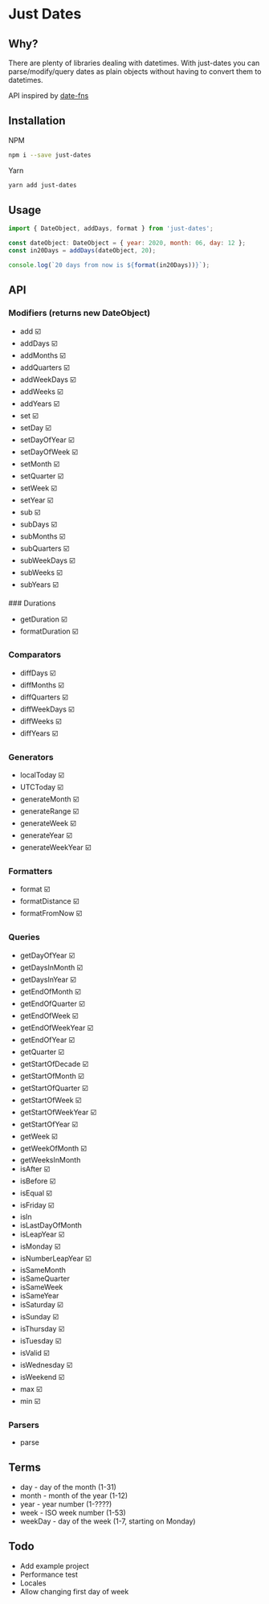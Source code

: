 # Just Dates

## Why?

There are plenty of libraries dealing with datetimes. With just-dates you can parse/modify/query dates as plain objects without having to convert them to datetimes.

API inspired by [date-fns](https://date-fns.org/)

## Installation

NPM
```bash
npm i --save just-dates
```
Yarn
```bash
yarn add just-dates
```

## Usage

```js
import { DateObject, addDays, format } from 'just-dates';

const dateObject: DateObject = { year: 2020, month: 06, day: 12 };
const in20Days = addDays(dateObject, 20);

console.log(`20 days from now is ${format(in20Days))}`);
```

## API
### Modifiers (returns new DateObject)
* add ☑️️️
* addDays ☑️️️
* addMonths ☑️️️
* addQuarters ☑️️️
* addWeekDays ☑️️️
* addWeeks ☑️️️
* addYears ☑️️
* set ☑️️
* setDay ☑️️
* setDayOfYear ☑️️
* setDayOfWeek ☑️️
* setMonth ☑️️
* setQuarter ☑️️
* setWeek ☑️️
* setYear ☑️️
* sub ☑️️️
* subDays ☑️️️
* subMonths ☑️️️
* subQuarters ☑️️
* subWeekDays ☑️️
* subWeeks ☑️️
* subYears ☑️️️

### Durations
* getDuration ☑️️️
* formatDuration ☑️️️

### Comparators
* diffDays ☑️️️
* diffMonths ☑️️️
* diffQuarters ☑️️️
* diffWeekDays ☑️️
* diffWeeks ☑️️
* diffYears ☑️️️

### Generators
* localToday ☑️️️
* UTCToday ☑️️️
* generateMonth ☑️️️
* generateRange ☑️️️
* generateWeek ☑️️️
* generateYear ☑️️️
* generateWeekYear ☑️️️

### Formatters
* format ☑️️️
* formatDistance ☑️️️
* formatFromNow ☑️️️

### Queries
* getDayOfYear ☑️️️
* getDaysInMonth ☑️️️
* getDaysInYear ☑️️️
* getEndOfMonth ☑️️️
* getEndOfQuarter ☑️️️
* getEndOfWeek ☑️️️
* getEndOfWeekYear ☑️️️
* getEndOfYear ☑️️️
* getQuarter ☑️️️
* getStartOfDecade ☑️️️
* getStartOfMonth ☑️️️
* getStartOfQuarter ☑️️️
* getStartOfWeek ☑️️️
* getStartOfWeekYear ☑️️️
* getStartOfYear ☑️️️
* getWeek ☑️️️
* getWeekOfMonth ☑️️️
* getWeeksInMonth 
* isAfter ☑️️️
* isBefore ☑️️️
* isEqual ☑️️️
* isFriday ☑️️️
* isIn 
* isLastDayOfMonth 
* isLeapYear ☑️️️
* isMonday ☑️️️
* isNumberLeapYear ☑️️️
* isSameMonth 
* isSameQuarter 
* isSameWeek 
* isSameYear 
* isSaturday ☑️️️
* isSunday ☑️️️
* isThursday ☑️️️
* isTuesday ☑️️️
* isValid ☑️️️
* isWednesday ☑️️️
* isWeekend ☑️️️
* max ☑️️️
* min ☑️️️

### Parsers
* parse

## Terms
* day - day of the month (1-31)
* month - month of the year (1-12)
* year - year number (1-????)
* week - ISO week number (1-53)
* weekDay - day of the week (1-7, starting on Monday)

## Todo
* Add example project
* Performance test
* Locales
* Allow changing first day of week